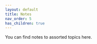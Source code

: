 ```yaml
---
layout: default
title: Notes
nav_order: 5
has_children: true
---
```


You can find notes to assorted topics here.
